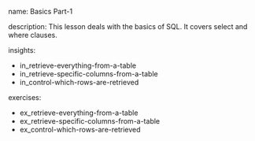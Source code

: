 name: Basics Part-1

description: This lesson deals with the basics of SQL. It covers select and where clauses.

insights:
  - in_retrieve-everything-from-a-table
  - in_retrieve-specific-columns-from-a-table
  - in_control-which-rows-are-retrieved

exercises:
  - ex_retrieve-everything-from-a-table
  - ex_retrieve-specific-columns-from-a-table
  - ex_control-which-rows-are-retrieved

